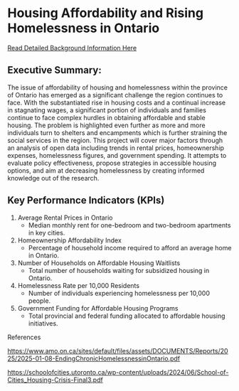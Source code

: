# Housing Affordability and Rising Homelessness in Ontario <br>

[Read Detailed Background Information Here](Background.md)
 
## Executive Summary:<br>

The issue of affordability of housing and homelessness within the province of Ontario has emerged as a significant challenge the region continues to face. With the substantiated rise in housing costs and a continual increase in stagnating wages, a significant portion of individuals and families continue to face complex hurdles in obtaining affordable and stable housing. The problem is highlighted even further as more and more individuals turn to shelters and encampments which is further straining the social services in the region. This project will cover major factors through an analysis of open data including trends in rental prices, homeownership expenses, homelessness figures, and government spending. It attempts to evaluate policy effectiveness, propose strategies in accessible housing options, and aim at decreasing homelessness by creating informed knowledge out of the research.<br>
 
## Key Performance Indicators (KPIs)<br>
1. Average Rental Prices in Ontario
   - Median monthly rent for one-bedroom and two-bedroom apartments in key cities.
2. Homeownership Affordability Index
   - Percentage of household income required to afford an average home in Ontario.
3. Number of Households on Affordable Housing Waitlists
   - Total number of households waiting for subsidized housing in Ontario.
4. Homelessness Rate per 10,000 Residents
   - Number of individuals experiencing homelessness per 10,000 people.
5. Government Funding for Affordable Housing Programs
   - Total provincial and federal funding allocated to affordable housing initiatives.

References <br>


https://www.amo.on.ca/sites/default/files/assets/DOCUMENTS/Reports/2025/2025-01-08-EndingChronicHomelessnessinOntario.pdf

https://schoolofcities.utoronto.ca/wp-content/uploads/2024/06/School-of-Cities_Housing-Crisis-Final3.pdf

